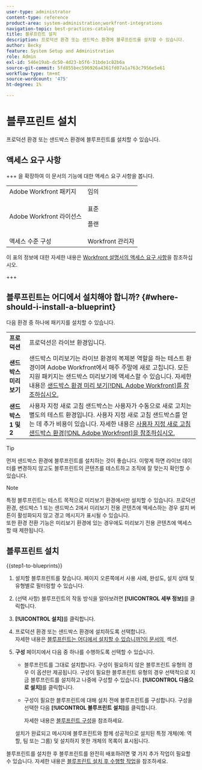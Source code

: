 ```yaml
---
user-type: administrator
content-type: reference
product-area: system-administration;workfront-integrations
navigation-topic: best-practices-catalog
title: 블루프린트 설치
description: 프로덕션 환경 또는 샌드박스 환경에 블루프린트를 설치할 수 있습니다.
author: Becky
feature: System Setup and Administration
role: Admin
exl-id: 546e19ab-dc50-4d23-b5f6-31bde1c82b6a
source-git-commit: 5fd855bec596926a4361fd07a1a763c7956e5e61
workflow-type: tm+mt
source-wordcount: '475'
ht-degree: 1%

---
```


# 블루프린트 설치

<!-- Audited: 5/2025 -->

프로덕션 환경 또는 샌드박스 환경에 블루프린트를 설치할 수 있습니다.

## 액세스 요구 사항

+++ 을 확장하여 이 문서의 기능에 대한 액세스 요구 사항을 봅니다.

<table style="table-layout:auto"> 
 <col> 
 <col> 
 <tbody> 
  <tr> 
   <td role="rowheader">Adobe Workfront 패키지</td> 
   <td>임의</td> 
  </tr> 
  <tr> 
   <td role="rowheader">Adobe Workfront 라이선스</td> 
   <td>
   <p>표준</p>
   <p>플랜</p></td> 
  </tr> 
  <tr> 
   <td role="rowheader">액세스 수준 구성</td> 
   <td>Workfront 관리자</td> 
  </tr> 
 </tbody> 
</table>

이 표의 정보에 대한 자세한 내용은 [Workfront 설명서의 액세스 요구 사항](/help/quicksilver/administration-and-setup/add-users/access-levels-and-object-permissions/access-level-requirements-in-documentation.md)을 참조하십시오.

+++

## 블루프린트는 어디에서 설치해야 합니까? {#where-should-i-install-a-blueprint}

다음 환경 중 하나에 패키지를 설치할 수 있습니다.

<table style="table-layout:auto">
        <tr>
        <td><strong>프로덕션</strong></td>
        <td>프로덕션은 라이브 환경입니다.</td>
    </tr>
    <tr>
        <td><strong>샌드박스 미리보기</strong></td>
        <td>샌드박스 미리보기는 라이브 환경의 복제본 역할을 하는 테스트 환경이며 Adobe Workfront에서 매주 주말에 새로 고칩니다. 모든 지원 패키지는 샌드박스 미리보기에 액세스할 수 있습니다. 자세한 내용은 <a href="../../administration-and-setup/set-up-workfront/workfront-testing-environments/wf-preview-sandbox-environment.md">샌드박스 환경 미리 보기[!DNL Adobe Workfront]를 참조하십시오.</a></td>
    </tr>
    <tr>
        <td><strong>샌드박스 1 및 2</strong></td>
        <td>사용자 지정 새로 고침 샌드박스는 사용자가 수동으로 새로 고치는 별도의 테스트 환경입니다. 사용자 지정 새로 고침 샌드박스를 얻는 데 추가 비용이 있습니다. 자세한 내용은 <a href="../../administration-and-setup/set-up-workfront/workfront-testing-environments/wf-custom-refresh-sandbox-environment.md">사용자 지정 새로 고침 샌드박스 환경[!DNL Adobe Workfront]을 참조하십시오.</a></td>
    </tr>
</table>

>[!TIP]
>
>먼저 샌드박스 환경에 블루프린트를 설치하는 것이 좋습니다. 이렇게 하면 라이브 데이터를 변경하지 않고도 블루프린트의 콘텐츠를 테스트하고 조직에 잘 맞는지 확인할 수 있습니다.

>[!NOTE]
>
>특정 블루프린트는 테스트 목적으로 미리보기 환경에서만 설치할 수 있습니다. 프로덕션 환경, 샌드박스 1 또는 샌드박스 2에서 미리보기 전용 콘텐츠에 액세스하는 경우 설치 버튼이 활성화되지 않고 경고 메시지가 표시될 수 있습니다.\
>또한 환경 전환 기능은 미리보기 환경에 있는 경우에도 미리보기 전용 콘텐츠에 액세스할 때 제한됩니다.

## 블루프린트 설치

{{step1-to-blueprints}}

1. 설치할 블루프린트를 찾습니다. 페이지 오른쪽에서 사용 사례, 완성도, 설치 상태 및 유형별로 필터링할 수 있습니다.
1. (선택 사항) 블루프린트의 작동 방식을 알아보려면 **[!UICONTROL 세부 정보]**&#x200B;를 클릭합니다.
1. **[!UICONTROL 설치]**&#x200B;를 클릭합니다.
1. 프로덕션 환경 또는 샌드박스 환경에 설치하도록 선택합니다.\
   자세한 내용은 [블루프린트는 어디에서 설치할 수 있습니까?이 문서의 &#x200B;](#where-should-i-install-a-blueprint) 섹션.
1. **구성** 페이지에서 다음 중 하나를 수행하도록 선택할 수 있습니다.

   * 블루프린트를 그대로 설치합니다. 구성이 필요하지 않은 블루프린트 유형의 경우 이 옵션만 제공됩니다. 구성이 필요한 블루프린트 유형의 경우 선택적으로 지금 블루프린트를 설치하고 나중에 구성할 수 있습니다. **[!UICONTROL 다음으로 설치]**&#x200B;를 클릭합니다.
   * 구성이 필요한 블루프린트에 대해 설치 전에 블루프린트를 구성합니다. 구성을 선택한 다음 **[!UICONTROL 블루프린트 설치]**&#x200B;를 클릭합니다.

     자세한 내용은 [블루프린트 구성](../../administration-and-setup/blueprints/configure-template-package.md)을 참조하세요.

   설치가 완료되고 메시지에 블루프린트와 함께 성공적으로 설치된 특정 개체(예: 역할, 팀 또는 그룹) 및 설치하지 못한 개체의 목록이 표시됩니다.

블루프린트를 설치한 후 블루프린트를 완전히 배포하려면 몇 가지 추가 작업이 필요할 수 있습니다. 자세한 내용은 [블루프린트 설치 후 수행할 작업](../../administration-and-setup/blueprints/best-next-actions-after-install.md)을 참조하세요.
